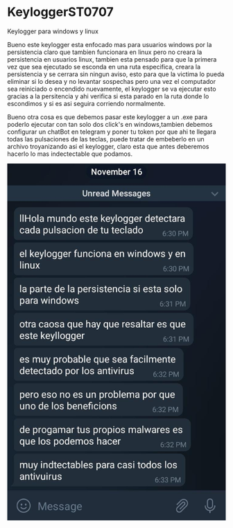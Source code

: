 # KeyloggerST0707
Keylogger para windows y linux 

Bueno este keylogger esta enfocado mas para usuarios windows por la persistencia claro que tambien funcionara en linux
pero no creara la persistencia en usuarios linux, tambien esta pensado para que la primera vez que sea ejecutado se esconda en una ruta especifica, creara la persistencia y se cerrara sin ningun aviso, esto para que la victima
lo pueda eliminar si lo desea y no levantar sospechas pero una vez el computador sea reiniciado o encendido nuevamente, el keylogger 
se va ejecutar esto gracias a la persitencia y ahi verifica si esta parado en la ruta donde lo escondimos y si es asi seguira corriendo normalmente.

Bueno otra cosa es que debemos pasar este keylogger a un .exe para poderlo ejecutar con tan solo
dos click's en windows,tambien debemos configurar un chatBot en telegram y poner tu token por que ahi te llegara todas las pulsaciones de las teclas,
puede tratar de embeberlo en un archivo troyanizando asi el keylogger, claro esta que antes deberemos hacerlo lo mas indectectable que podamos.

<img src="Screenshots/TeclasPulsadas.jpeg" width="600" >
